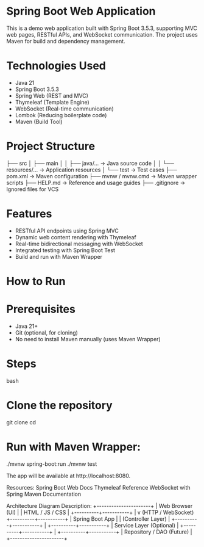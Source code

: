 # Spring Boot Web Application

This is a demo web application built with Spring Boot 3.5.3, supporting MVC web pages, RESTful APIs, and WebSocket communication. The project uses Maven for build and dependency management.

# Technologies Used

- Java 21
- Spring Boot 3.5.3
- Spring Web (REST and MVC)
- Thymeleaf (Template Engine)
- WebSocket (Real-time communication)
- Lombok (Reducing boilerplate code)
- Maven (Build Tool)

# Project Structure

├── src
│ ├── main
│ │ ├── java/... → Java source code
│ │ └── resources/... → Application resources
│ └── test → Test cases
├── pom.xml → Maven configuration
├── mvnw / mvnw.cmd → Maven wrapper scripts
├── HELP.md → Reference and usage guides
├── .gitignore → Ignored files for VCS


# Features

- RESTful API endpoints using Spring MVC
- Dynamic web content rendering with Thymeleaf
- Real-time bidirectional messaging with WebSocket
- Integrated testing with Spring Boot Test
- Build and run with Maven Wrapper

# How to Run

# Prerequisites
- Java 21+
- Git (optional, for cloning)
- No need to install Maven manually (uses Maven Wrapper)

# Steps

bash
# Clone the repository
git clone <your-repo-url>
cd <your-project-folder>

# Run with Maven Wrapper:
./mvnw spring-boot:run
./mvnw test

The app will be available at http://localhost:8080.

Resources:
Spring Boot Web Docs
Thymeleaf Reference
WebSocket with Spring
Maven Documentation

Architecture Diagram Description:
        +----------------------+
        |   Web Browser (UI)   |
        |   HTML / JS / CSS    |
        +----------+-----------+
                   |
                   v  (HTTP / WebSocket)
        +----------+-----------+
        |   Spring Boot App    |
        |  (Controller Layer)  |
        +----------+-----------+
                   |
        +----------+-----------+
        |  Service Layer (Optional) |
        +----------+-----------+
                   |
        +----------+-----------+
        | Repository / DAO (Future) |
        +----------------------+
